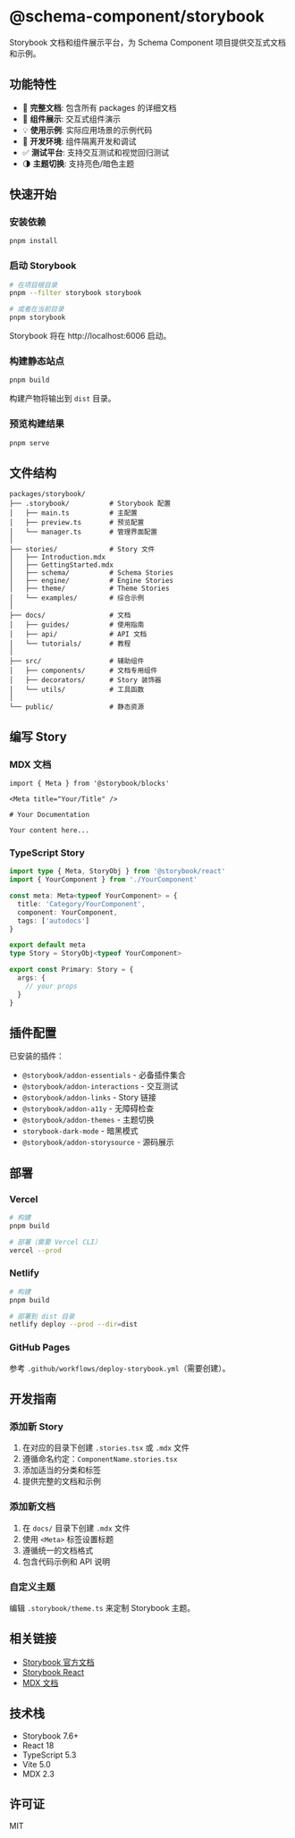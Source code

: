 # @schema-component/storybook

Storybook 文档和组件展示平台，为 Schema Component 项目提供交互式文档和示例。

## 功能特性

- 📖 **完整文档**: 包含所有 packages 的详细文档
- 🎨 **组件展示**: 交互式组件演示
- 💡 **使用示例**: 实际应用场景的示例代码
- 🧪 **开发环境**: 组件隔离开发和调试
- ✅ **测试平台**: 支持交互测试和视觉回归测试
- 🌗 **主题切换**: 支持亮色/暗色主题

## 快速开始

### 安装依赖

```bash
pnpm install
```

### 启动 Storybook

```bash
# 在项目根目录
pnpm --filter storybook storybook

# 或者在当前目录
pnpm storybook
```

Storybook 将在 http://localhost:6006 启动。

### 构建静态站点

```bash
pnpm build
```

构建产物将输出到 `dist` 目录。

### 预览构建结果

```bash
pnpm serve
```

## 文件结构

```
packages/storybook/
├── .storybook/          # Storybook 配置
│   ├── main.ts          # 主配置
│   ├── preview.ts       # 预览配置
│   └── manager.ts       # 管理界面配置
│
├── stories/             # Story 文件
│   ├── Introduction.mdx
│   ├── GettingStarted.mdx
│   ├── schema/          # Schema Stories
│   ├── engine/          # Engine Stories
│   ├── theme/           # Theme Stories
│   └── examples/        # 综合示例
│
├── docs/                # 文档
│   ├── guides/          # 使用指南
│   ├── api/             # API 文档
│   └── tutorials/       # 教程
│
├── src/                 # 辅助组件
│   ├── components/      # 文档专用组件
│   ├── decorators/      # Story 装饰器
│   └── utils/           # 工具函数
│
└── public/              # 静态资源
```

## 编写 Story

### MDX 文档

```mdx
import { Meta } from '@storybook/blocks'

<Meta title="Your/Title" />

# Your Documentation

Your content here...
```

### TypeScript Story

```typescript
import type { Meta, StoryObj } from '@storybook/react'
import { YourComponent } from './YourComponent'

const meta: Meta<typeof YourComponent> = {
  title: 'Category/YourComponent',
  component: YourComponent,
  tags: ['autodocs']
}

export default meta
type Story = StoryObj<typeof YourComponent>

export const Primary: Story = {
  args: {
    // your props
  }
}
```

## 插件配置

已安装的插件：

- `@storybook/addon-essentials` - 必备插件集合
- `@storybook/addon-interactions` - 交互测试
- `@storybook/addon-links` - Story 链接
- `@storybook/addon-a11y` - 无障碍检查
- `@storybook/addon-themes` - 主题切换
- `storybook-dark-mode` - 暗黑模式
- `@storybook/addon-storysource` - 源码展示

## 部署

### Vercel

```bash
# 构建
pnpm build

# 部署（需要 Vercel CLI）
vercel --prod
```

### Netlify

```bash
# 构建
pnpm build

# 部署到 dist 目录
netlify deploy --prod --dir=dist
```

### GitHub Pages

参考 `.github/workflows/deploy-storybook.yml`（需要创建）。

## 开发指南

### 添加新 Story

1. 在对应的目录下创建 `.stories.tsx` 或 `.mdx` 文件
2. 遵循命名约定：`ComponentName.stories.tsx`
3. 添加适当的分类和标签
4. 提供完整的文档和示例

### 添加新文档

1. 在 `docs/` 目录下创建 `.mdx` 文件
2. 使用 `<Meta>` 标签设置标题
3. 遵循统一的文档格式
4. 包含代码示例和 API 说明

### 自定义主题

编辑 `.storybook/theme.ts` 来定制 Storybook 主题。

## 相关链接

- [Storybook 官方文档](https://storybook.js.org/docs)
- [Storybook React](https://storybook.js.org/docs/react/get-started/introduction)
- [MDX 文档](https://mdxjs.com/)

## 技术栈

- Storybook 7.6+
- React 18
- TypeScript 5.3
- Vite 5.0
- MDX 2.3

## 许可证

MIT
